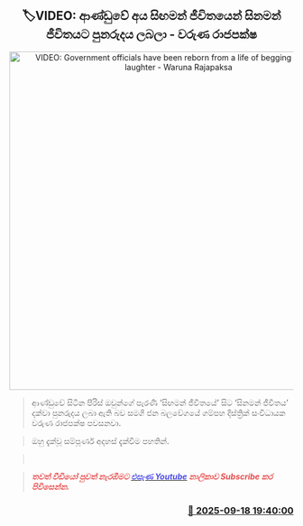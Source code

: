 <p align='center'><b><h2 align='center' title='VIDEO: Government officials have been reborn from a life of begging to a life of laughter - Waruna Rajapaksa'>🏷VIDEO: ආණ්ඩුවේ අය සිඟමන් ජීවිතයෙන් සිනමන් ජීවිතයට පුනරුදය ලබලා - වරුණ රාජපක්ෂ</h2></b></p>
<p align='center'><img src='https://helakuru.sgp1.cdn.digitaloceanspaces.com/esana/images/lib/waruna-rajapaksha-new.jpg' width='600' alt='VIDEO: Government officials have been reborn from a life of begging to a life of laughter - Waruna Rajapaksa'></p>

> ආණ්ඩුවේ සිටින පිරිස් ඔවුන්ගේ පැරණි ‘සිඟමන් ජීවිතයේ’ සිට ‘සිනමන් ජීවිතය’ දක්වා පුනරුදය ලබා ඇති බව සමගි ජන බලවේගයේ ගම්පහ දිස්ත්‍රික් සංවිධායක වරුණ රාජපක්ෂ පවසනවා.

> ඔහු දැක්වූ සම්පූර්ණ අදහස් දැක්වීම පහතින්.

>  

> <span style='color:#e64d4d'><em><strong>තවත් වීඩියෝ පුවත් නැරඹීමට </strong></em></span><a href='https://youtube.com/@esanamedia?si=UZCWEZmqFcpzlvdV'><span style='color:#4d4de6'><em><strong>එසැණ Youtube</strong></em></span></a><span style='color:#e64d4d'><em><strong> නාලිකාව Subscribe කර පිවිසෙන්න.</strong></em></span>



<h3 align='right'><a href='https://www.helakuru.lk/esana/p/113759/'>📅 2025-09-18 19:40:00</a></h3>
